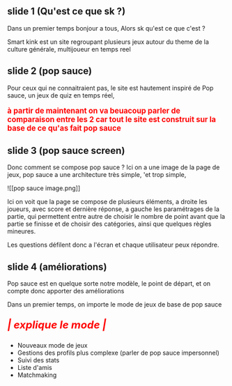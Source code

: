 
## slide 1 (Qu'est ce que sk ?)
Dans un premier temps bonjour a tous, 
Alors sk qu'est ce que c'est ?

Smart kink est un site regroupant plusieurs jeux autour du theme de la culture générale, multijoueur en temps reel

## slide 2 (pop sauce)
Pour ceux qui ne connaitraient pas, le site est hautement inspiré de Pop sauce, un jeux de quiz en temps réel, 

<p style="color: red; font-weight:bold; font-size: 17px;">
à partir de maintenant on va beuacoup parler  de comparaison entre les 2 car tout le site est construit sur la base de ce qu'as fait pop sauce
</p>

## slide 3 (pop sauce screen)

Donc comment se compose pop sauce ? Ici on a une image de la page de jeux, pop sauce a une architecture très simple, 'et trop simple, 

![[pop sauce image.png]]

Ici on voit que la page se compose de plusieurs éléments, a droite les joueurs, avec score et dernière réponse, a gauche les paramétrages de la partie, qui permettent entre autre de choisir le nombre de point avant que la partie se finisse et de choisir des catégories, ainsi que quelques règles mineures.

Les questions défilent donc a l'écran et chaque utilisateur peux répondre.

## slide 4 (améliorations)

Pop sauce est en quelque sorte notre modèle, le point de départ, et on compte donc apporter des améliorations 

Dans un premier temps, on importe le mode de jeux de base de pop sauce 

<p style="color: red; font-size : 24px; font-style: italic; font-weight:bolder;">
| explique le mode |
</p>

- Nouveaux mode de jeux
- Gestions des profils plus complexe (parler de pop sauce impersonnel)
- Suivi des stats
- Liste d'amis
- Matchmaking

